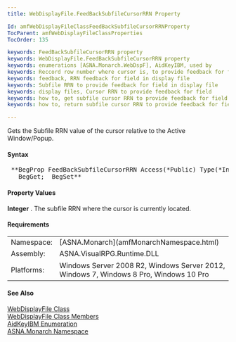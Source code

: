 ```yaml
---
title: WebDisplayFile.FeedBackSubfileCursorRRN Property

Id: amfWebDisplayFileClassFeedBackSubfileCursorRRNProperty
TocParent: amfWebDisplayFileClassProperties
TocOrder: 135

keywords: FeedBackSubfileCursorRRN property
keywords: WebDisplayFile.FeedBackSubfileCursorRRN property
keywords: enumerations [ASNA.Monarch.WebDspF], AidKeyIBM, used by
keywords: Reccord row number where cursor is, to provide feedback for field in display file
keywords: feedback, RRN feedback for field in display file
keywords: Subfile RRN to provide feedback for field in display file
keywords: display files, Cursor RRN to provide feedback for field
keywords: how to, get subfile cursor RRN to provide feedback for field in display file
keywords: how to, return subfile cursor RRN to provide feedback for field in display file

---
```


Gets the Subfile RRN value of the cursor relative to the Active Window/Popup.

#### Syntax
<pre class="prettyprint"> **BegProp FeedBackSubfileCursorRRN Access(*Public) Type(*Int)
   BegGet;  BegSet** </pre>

#### Property Values
**Integer** . The subfile RRN where the cursor is currently located.
<!-- -->

#### Requirements
<table class="dttable" cellspacing="0" cellpadding="4" width="60%">
           <colgroup>
            <col width="15%" style="font-weight:bold" />
            <col width="85%" />
          </colgroup>
          <tr>
            <td>Namespace:</td>
            <td>[ASNA.Monarch](amfMonarchNamespace.html)</td>
          </tr>
          <tr>
            <td style="height: 27px">Assembly:</td>
            <td style="height: 27px">ASNA.VisualRPG.Runtime.DLL</td>
          </tr>
         <tr>
            <td style="height: 46px">Platforms:</td>
            <td style="height: 46px">Windows Server 2008 R2, Windows Server 2012,  Windows 7, Windows 8 Pro, Windows 10 Pro</td>
         </tr>
</table>

<!-- end -->

#### See Also
[ WebDisplayFile Class](amfWebDisplayFileClass.html) <br /> [ WebDisplayFile Class Members](amfWebDisplayFileClassMembers.html) <br /> [ AidKeyIBM Enumeration](amfAidKeyIBMEnumeration.html) <br /> [ASNA.Monarch Namespace](amfMonarchNamespace.html)
